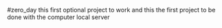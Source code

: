 #zero_day
this first optional project to work
and this the first project to be done with the computer local server
